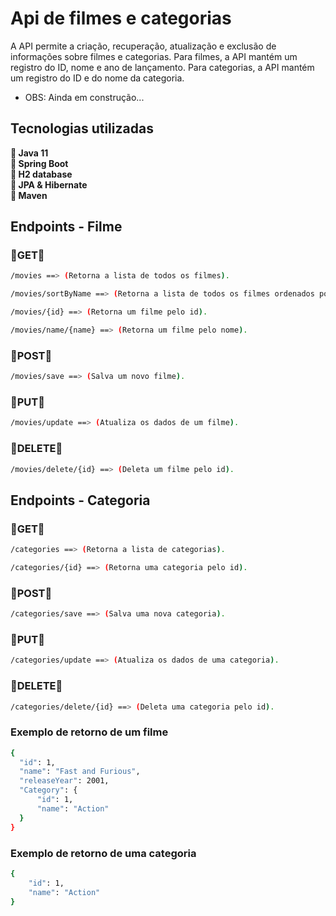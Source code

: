 # Api de filmes e categorias
<p>
  A API permite a criação, recuperação, atualização e exclusão de informações sobre filmes e categorias.
  Para filmes, a API mantém um registro do ID, nome e ano de lançamento. 
  Para categorias, a API mantém um registro do ID e do nome da categoria.
</p>

+ OBS: Ainda em construção...

<h2> Tecnologias utilizadas </h2>
<p>
  🔹<strong> Java 11 </strong> <br>
  🔹<strong> Spring Boot </strong> <br>
  🔹<strong> H2 database </strong> <br>
  🔹<strong> JPA & Hibernate </strong> <br>
  🔹<strong> Maven </strong><br>
</p>

<h2> Endpoints - Filme </h2>

<h3>🔹GET🔹</h3>

```bash
/movies ==> (Retorna a lista de todos os filmes).

/movies/sortByName ==> (Retorna a lista de todos os filmes ordenados por nome).

/movies/{id} ==> (Retorna um filme pelo id).

/movies/name/{name} ==> (Retorna um filme pelo nome).
```
<h3>🔹POST🔹</h3>

```bash
/movies/save ==> (Salva um novo filme).
```
<h3>🔹PUT🔹</h3>

```bash
/movies/update ==> (Atualiza os dados de um filme).
```
<h3>🔹DELETE🔹</h3>

```bash
/movies/delete/{id} ==> (Deleta um filme pelo id).
```

<h2> Endpoints - Categoria </h2>

<h3>🔹GET🔹</h3>

```bash
/categories ==> (Retorna a lista de categorias).

/categories/{id} ==> (Retorna uma categoria pelo id).
```
<h3>🔹POST🔹</h3>

```bash
/categories/save ==> (Salva uma nova categoria).
```
<h3>🔹PUT🔹</h3>

```bash
/categories/update ==> (Atualiza os dados de uma categoria).
```
<h3>🔹DELETE🔹</h3>

```bash
/categories/delete/{id} ==> (Deleta uma categoria pelo id).
```

<h3>Exemplo de retorno de um filme </h3>

```bash
{
  "id": 1,
  "name": "Fast and Furious",
  "releaseYear": 2001,
  "Category": {
      "id": 1,
      "name": "Action"
  }
}
```
<h3>Exemplo de retorno de uma categoria </h3>

```bash
{
    "id": 1,
    "name": "Action"
}
```
